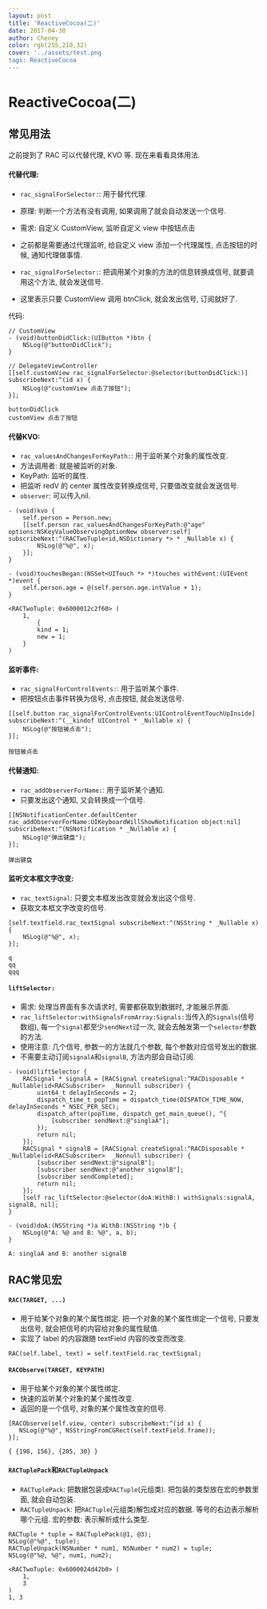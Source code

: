 ```yaml
---
layout: post
title: 'ReactiveCocoa(二)' 
date: 2017-04-30
author: Cheney
color: rgb(255,210,32)
cover: '../assets/test.png
tags: ReactiveCocoa
---
```


# ReactiveCocoa(二)
## 常见用法

之前提到了 RAC 可以代替代理, KVO 等. 现在来看看具体用法. 

#### 代替代理:

* `rac_signalForSelector:`: 用于替代代理.

* 原理: 判断一个方法有没有调用, 如果调用了就会自动发送一个信号.

* 需求: 自定义 CustomView, 监听自定义 view 中按钮点击

* 之前都是需要通过代理监听, 给自定义 view 添加一个代理属性, 点击按钮的时候, 通知代理做事情.

* `rac_signalForSelector:`: 把调用某个对象的方法的信息转换成信号, 就要调用这个方法, 就会发送信号.

* 这里表示只要 CustomView 调用 btnClick, 就会发出信号, 订阅就好了.

代码:

```objc
// CustomView
- (void)buttonDidClick:(UIButton *)btn {
	NSLog(@"buttonDidClick");
}

// DelegateViewController
[[self.customView rac_signalForSelector:@selector(buttonDidClick:)] subscribeNext:^(id x) {
	NSLog(@"customView 点击了按钮");
}];
```

```objc
buttonDidClick
customView 点击了按钮
```

#### 代替KVO:

* `rac_valuesAndChangesForKeyPath:`: 用于监听某个对象的属性改变. 
* 方法调用者: 就是被监听的对象. 
* KeyPath: 监听的属性. 
* 把监听 redV 的 center 属性改变转换成信号, 只要值改变就会发送信号. 
* `observer`: 可以传入nil. 

```objc
- (void)kvo {
    self.person = Person.new;
    [[self.person rac_valuesAndChangesForKeyPath:@"age" options:NSKeyValueObservingOptionNew observer:self] subscribeNext:^(RACTwoTuple<id,NSDictionary *> * _Nullable x) {
        NSLog(@"%@", x);
    }];
}

- (void)touchesBegan:(NSSet<UITouch *> *)touches withEvent:(UIEvent *)event {
    self.person.age = @(self.person.age.intValue + 1);
}
```
 
```objc
<RACTwoTuple: 0x6000012c2f60> (
    1,
        {
        kind = 1;
        new = 1;
    }
)
```

#### 监听事件:

* `rac_signalForControlEvents:`: 用于监听某个事件. 
* 把按钮点击事件转换为信号, 点击按钮, 就会发送信号. 

```objc
[[self.button rac_signalForControlEvents:UIControlEventTouchUpInside] subscribeNext:^(__kindof UIControl * _Nullable x) {
    NSLog(@"按钮被点击");
}];
```

```objc
按钮被点击
```

#### 代替通知:

* `rac_addObserverForName:`: 用于监听某个通知. 
* 只要发出这个通知, 又会转换成一个信号. 

```objc
[[NSNotificationCenter.defaultCenter rac_addObserverForName:UIKeyboardWillShowNotification object:nil] subscribeNext:^(NSNotification * _Nullable x) {
    NSLog(@"弹出键盘");
}];
```

```objc
弹出键盘
```

#### 监听文本框文字改变:

* `rac_textSignal`: 只要文本框发出改变就会发出这个信号. 
* 获取文本框文字改变的信号. 

```objc
[self.textfield.rac_textSignal subscribeNext:^(NSString * _Nullable x) {
    NSLog(@"%@", x);
}];
```

```objc
q
qq
qqq
```

#### `liftSelector:`

* 需求: 处理当界面有多次请求时, 需要都获取到数据时, 才能展示界面. 
* `rac_liftSelector:withSignalsFromArray:Signals:`当传入的`Signals`(信号数组), 每一个`signal`都至少`sendNext`过一次, 就会去触发第一个`selector`参数的方法. 
* 使用注意: 几个信号, 参数一的方法就几个参数, 每个参数对应信号发出的数据. 
* 不需要主动订阅`signalA`和`signalB`, 方法内部会自动订阅. 

```objc
- (void)liftSelector {
    RACSignal * signalA = [RACSignal createSignal:^RACDisposable * _Nullable(id<RACSubscriber>  _Nonnull subscriber) {
        uint64_t delayInSeconds = 2;
        dispatch_time_t popTime = dispatch_time(DISPATCH_TIME_NOW, delayInSeconds * NSEC_PER_SEC);
        dispatch_after(popTime, dispatch_get_main_queue(), ^{
            [subscriber sendNext:@"singlaA"];
        });
        return nil;
    }];
    RACSignal * signalB = [RACSignal createSignal:^RACDisposable * _Nullable(id<RACSubscriber>  _Nonnull subscriber) {
        [subscriber sendNext:@"signalB"];
        [subscriber sendNext:@"another signalB"];
        [subscriber sendCompleted];
        return nil;
    }];
    [self rac_liftSelector:@selector(doA:WithB:) withSignals:signalA, signalB, nil];
}

- (void)doA:(NSString *)a WithB:(NSString *)b {
    NSLog(@"A: %@ and B: %@", a, b);
}
```

```objc
A: singlaA and B: another signalB
```

## RAC常见宏

#### `RAC(TARGET, ...)`

* 用于给某个对象的某个属性绑定. 把一个对象的某个属性绑定一个信号, 只要发出信号, 就会把信号的内容给对象的属性赋值. 
* 实现了 label 的内容跟随 textField 内容的改变而改变. 

```objc
RAC(self.label, text) = self.textField.rac_textSignal;
```

#### `RACObserve(TARGET, KEYPATH)`

* 用于给某个对象的某个属性绑定. 
* 快速的监听某个对象的某个属性改变. 
* 返回的是一个信号, 对象的某个属性改变的信号. 

```objc
[RACObserve(self.view, center) subscribeNext:^(id x) {
   NSLog(@"%@", NSStringFromCGRect(self.textField.frame));
}];
```

```objc
{ {198, 156}, {205, 30} }
```

#### `RACTuplePack`和`RACTupleUnpack`

* `RACTuplePack`: 把数据包装成`RACTuple`(元组类). 把包装的类型放在宏的参数里面, 就会自动包装. 
* `RACTupleUnpack`: 把`RACTuple`(元组类)解包成对应的数据. 等号的右边表示解析哪个元组. 宏的参数: 表示解析成什么类型. 

```objc
RACTuple * tuple = RACTuplePack(@1, @3);
NSLog(@"%@", tuple);
RACTupleUnpack(NSNumber * num1, NSNumber * num2) = tuple;
NSLog(@"%@, %@", num1, num2);
```

```objc
<RACTwoTuple: 0x6000024d42b0> (
    1,
    3
)
1, 3
```